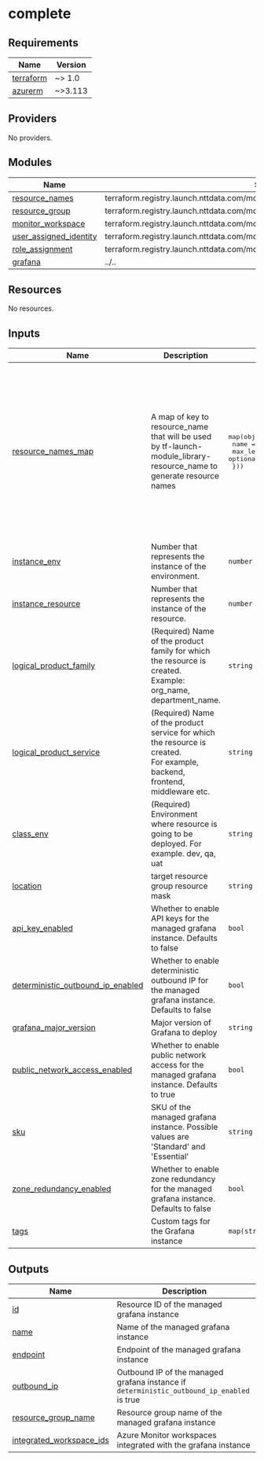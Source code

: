 # complete

<!-- BEGINNING OF PRE-COMMIT-TERRAFORM DOCS HOOK -->
## Requirements

| Name | Version |
|------|---------|
| <a name="requirement_terraform"></a> [terraform](#requirement\_terraform) | ~> 1.0 |
| <a name="requirement_azurerm"></a> [azurerm](#requirement\_azurerm) | ~>3.113 |

## Providers

No providers.

## Modules

| Name | Source | Version |
|------|--------|---------|
| <a name="module_resource_names"></a> [resource\_names](#module\_resource\_names) | terraform.registry.launch.nttdata.com/module_library/resource_name/launch | ~> 2.0 |
| <a name="module_resource_group"></a> [resource\_group](#module\_resource\_group) | terraform.registry.launch.nttdata.com/module_primitive/resource_group/azurerm | ~> 1.0 |
| <a name="module_monitor_workspace"></a> [monitor\_workspace](#module\_monitor\_workspace) | terraform.registry.launch.nttdata.com/module_primitive/monitor_workspace/azurerm | ~> 1.0 |
| <a name="module_user_assigned_identity"></a> [user\_assigned\_identity](#module\_user\_assigned\_identity) | terraform.registry.launch.nttdata.com/module_primitive/user_managed_identity/azurerm | ~> 1.0 |
| <a name="module_role_assignment"></a> [role\_assignment](#module\_role\_assignment) | terraform.registry.launch.nttdata.com/module_primitive/role_assignment/azurerm | ~> 1.0 |
| <a name="module_grafana"></a> [grafana](#module\_grafana) | ../.. | n/a |

## Resources

No resources.

## Inputs

| Name | Description | Type | Default | Required |
|------|-------------|------|---------|:--------:|
| <a name="input_resource_names_map"></a> [resource\_names\_map](#input\_resource\_names\_map) | A map of key to resource\_name that will be used by tf-launch-module\_library-resource\_name to generate resource names | <pre>map(object({<br>    name       = string<br>    max_length = optional(number, 60)<br>  }))</pre> | <pre>{<br>  "grafana": {<br>    "max_length": 23,<br>    "name": "grafana"<br>  },<br>  "monitor_workspace": {<br>    "max_length": 80,<br>    "name": "amw"<br>  },<br>  "resource_group": {<br>    "max_length": 80,<br>    "name": "rg"<br>  },<br>  "user_managed_identity": {<br>    "max_length": 80,<br>    "name": "msi"<br>  }<br>}</pre> | no |
| <a name="input_instance_env"></a> [instance\_env](#input\_instance\_env) | Number that represents the instance of the environment. | `number` | `0` | no |
| <a name="input_instance_resource"></a> [instance\_resource](#input\_instance\_resource) | Number that represents the instance of the resource. | `number` | `0` | no |
| <a name="input_logical_product_family"></a> [logical\_product\_family](#input\_logical\_product\_family) | (Required) Name of the product family for which the resource is created.<br>    Example: org\_name, department\_name. | `string` | `"launch"` | no |
| <a name="input_logical_product_service"></a> [logical\_product\_service](#input\_logical\_product\_service) | (Required) Name of the product service for which the resource is created.<br>    For example, backend, frontend, middleware etc. | `string` | `"grafana"` | no |
| <a name="input_class_env"></a> [class\_env](#input\_class\_env) | (Required) Environment where resource is going to be deployed. For example. dev, qa, uat | `string` | `"dev"` | no |
| <a name="input_location"></a> [location](#input\_location) | target resource group resource mask | `string` | `"eastus"` | no |
| <a name="input_api_key_enabled"></a> [api\_key\_enabled](#input\_api\_key\_enabled) | Whether to enable API keys for the managed grafana instance. Defaults to false | `bool` | `false` | no |
| <a name="input_deterministic_outbound_ip_enabled"></a> [deterministic\_outbound\_ip\_enabled](#input\_deterministic\_outbound\_ip\_enabled) | Whether to enable deterministic outbound IP for the managed grafana instance. Defaults to false | `bool` | `false` | no |
| <a name="input_grafana_major_version"></a> [grafana\_major\_version](#input\_grafana\_major\_version) | Major version of Grafana to deploy | `string` | `"10"` | no |
| <a name="input_public_network_access_enabled"></a> [public\_network\_access\_enabled](#input\_public\_network\_access\_enabled) | Whether to enable public network access for the managed grafana instance. Defaults to true | `bool` | `true` | no |
| <a name="input_sku"></a> [sku](#input\_sku) | SKU of the managed grafana instance. Possible values are 'Standard' and 'Essential' | `string` | `"Standard"` | no |
| <a name="input_zone_redundancy_enabled"></a> [zone\_redundancy\_enabled](#input\_zone\_redundancy\_enabled) | Whether to enable zone redundancy for the managed grafana instance. Defaults to false | `bool` | `false` | no |
| <a name="input_tags"></a> [tags](#input\_tags) | Custom tags for the Grafana instance | `map(string)` | `{}` | no |

## Outputs

| Name | Description |
|------|-------------|
| <a name="output_id"></a> [id](#output\_id) | Resource ID of the managed grafana instance |
| <a name="output_name"></a> [name](#output\_name) | Name of the managed grafana instance |
| <a name="output_endpoint"></a> [endpoint](#output\_endpoint) | Endpoint of the managed grafana instance |
| <a name="output_outbound_ip"></a> [outbound\_ip](#output\_outbound\_ip) | Outbound IP of the managed grafana instance if `deterministic_outbound_ip_enabled` is true |
| <a name="output_resource_group_name"></a> [resource\_group\_name](#output\_resource\_group\_name) | Resource group name of the managed grafana instance |
| <a name="output_integrated_workspace_ids"></a> [integrated\_workspace\_ids](#output\_integrated\_workspace\_ids) | Azure Monitor workspaces integrated with the grafana instance |
<!-- END OF PRE-COMMIT-TERRAFORM DOCS HOOK -->
